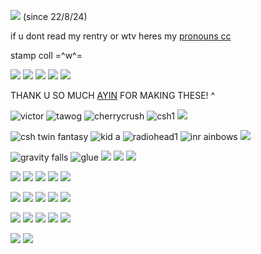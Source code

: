 ![](https://komarev.com/ghpvc/?username=onewheatmark&color=4a3237) (since 22/8/24)

if u dont read my rentry or wtv heres my [pronouns cc](https://pronouns.cc/@onewheatmark)

stamp coll =^w^=

![](https://i.ibb.co/2vPwG68/Untitled1679-20240822004305.png) ![](https://i.ibb.co/G7JsXpm/Untitled1679-20240822004252.png) ![](https://i.ibb.co/ZJTGCMv/Untitled1679-20240822004234.png) ![](https://i.ibb.co/Dkq1rMh/Untitled1679-20240822004214.png) ![](https://i.ibb.co/SV0MPN6/Untitled1679-20240822004006.png)

THANK U SO MUCH [AYIN](https://github.com/lobocorp) FOR MAKING THESE! ^

![victor](https://64.media.tumblr.com/b3e57fc129aab192837e1be2288732a7/1c3b1f4ccb9e3a1a-11/s100x200/58a75d03a93c0f1e75bc7deb67a7d0182553c135.gif) ![tawog](https://64.media.tumblr.com/7c9c76532223553632a4a419ca5f64d6/e79aabb344bfe83f-a7/s100x200/81eec9a26ad979b0d07c630238c086ce27e2a70b.gif) ![cherrycrush](https://64.media.tumblr.com/c8e745a8f9b10133514f21e468bf0ec9/62d72196e7fb1e6c-d6/s100x200/beb6fbcc360df4cda41f3f30b6bf45ff8bf12c10.png) ![csh1](https://64.media.tumblr.com/fe3ed0c6f363c3d33e170152b8eee801/7504a3c8f68a98a9-b9/s100x200/34cd5e29e555ae0c34e844fce6f666bf3edb6d99.png) ![](https://external-media.spacehey.net/media/skx8Foj0Io2mE1QyZdmKApqQ0wTpUpS6ao8cl4wl-s6Y=/https://tinyurl.com/justinbooberr)

![csh twin fantasy](https://64.media.tumblr.com/b932c992a66b8e223c3e01385edd6c6e/e16d9c3fd8438e13-bd/s100x200/137902ac14ba8c31abd2a4c2f5c87b422443054d.png) ![kid a](https://64.media.tumblr.com/f70d2945994d9c1b34abb787b8e2f7d6/f19b909c109e140d-53/s100x200/a6dffeff87ef5e23f272d404ac73825ab0bd856f.png) ![radiohead1](https://64.media.tumblr.com/ae273971a73487116ba95b2a2cfe8a04/162528d6350a90ed-70/s100x200/cf99d19b2d080ca7a51c3d04c902cab70df444f5.png) ![inr ainbows](https://64.media.tumblr.com/246e45cd5b1beb96e8b0046ece50e3eb/162528d6350a90ed-69/s100x200/bb35d0b6ec84c13d82d9741bab6e8a6d7ea01203.png) ![](https://raining-starss.neocities.org/d.gif)

![gravity falls](https://64.media.tumblr.com/ca75971ae5e06f223eed7825b1a53bfe/24850f8b6fb5a30a-41/s100x200/89d869bb3b4859b8a082b74c3ddc2b4260fd4a9c.gif) ![glue](https://64.media.tumblr.com/39cf4cf2e27118dab02c36512857a4c4/85f4f2fed7740bac-27/s100x200/55bbfe1903d1e24f9222984df227c5a5ed7f32bf.png) ![](https://64.media.tumblr.com/731f87e79cf357a07de8b53b6b25aa7d/ad8ebdf5820fd60c-bb/s250x400/fea8314dcfc7b919216cbd4b2322a9c8a5426c68.gifv) ![](https://64.media.tumblr.com/f8b98b4229f2af71ec61dd232c9f88dc/9b2c300e6b72be16-17/s100x200/daf7dc9700f602c68d49a8eae6a28bd99c541b22.gifv) ![](https://64.media.tumblr.com/78107e5a3c3fbd65818f05addf1ea728/b6671499bfdc6d69-e1/s100x200/aec88819424da8ff9a196cda41beff90149d65cf.gifv)


![](https://files.catbox.moe/7ii52r.gif) ![](https://images-wixmp-ed30a86b8c4ca887773594c2.wixmp.com/f/8467d703-a4ec-46f5-b912-547dcc1098e4/d81j9pv-fea765e0-a402-405c-afe0-68d656b2f8e8.gif?token=eyJ0eXAiOiJKV1QiLCJhbGciOiJIUzI1NiJ9.eyJzdWIiOiJ1cm46YXBwOjdlMGQxODg5ODIyNjQzNzNhNWYwZDQxNWVhMGQyNmUwIiwiaXNzIjoidXJuOmFwcDo3ZTBkMTg4OTgyMjY0MzczYTVmMGQ0MTVlYTBkMjZlMCIsIm9iaiI6W1t7InBhdGgiOiJcL2ZcLzg0NjdkNzAzLWE0ZWMtNDZmNS1iOTEyLTU0N2RjYzEwOThlNFwvZDgxajlwdi1mZWE3NjVlMC1hNDAyLTQwNWMtYWZlMC02OGQ2NTZiMmY4ZTguZ2lmIn1dXSwiYXVkIjpbInVybjpzZXJ2aWNlOmZpbGUuZG93bmxvYWQiXX0.37hgiKOuasH2qXa0XXhhORpVAOeYJqd3GXxMoQz1_Pg) ![](https://64.media.tumblr.com/553b7a9dc4fc82a9bef7a9d815cf7edc/42af02849481b517-50/s250x400/4ba78ebe4ae89b1064fb83795226671e916c167e.gifv) ![](https://linksontheshore.carrd.co/assets/images/image37.gif?v=79db2332) ![](https://64.media.tumblr.com/046ad3a62d69754ed8c71ee7dd85f886/f2bae07688972166-38/s250x400/4035c27a9edba98811163535a6069c98f0314201.gifv)

![](https://64.media.tumblr.com/334aca22567ba1dec03ffcc31a790131/16fed5257cbfde37-2f/s100x200/b47dc95e6305796103afe0d7a4bdb5014b138d90.png) ![](https://images-wixmp-ed30a86b8c4ca887773594c2.wixmp.com/f/e395d95f-d02b-4b2e-a424-8dc6a67f040a/dp68gl-ba9d341e-0809-44b4-853e-973cdd2f4b9e.gif?token=eyJ0eXAiOiJKV1QiLCJhbGciOiJIUzI1NiJ9.eyJzdWIiOiJ1cm46YXBwOjdlMGQxODg5ODIyNjQzNzNhNWYwZDQxNWVhMGQyNmUwIiwiaXNzIjoidXJuOmFwcDo3ZTBkMTg4OTgyMjY0MzczYTVmMGQ0MTVlYTBkMjZlMCIsIm9iaiI6W1t7InBhdGgiOiJcL2ZcL2UzOTVkOTVmLWQwMmItNGIyZS1hNDI0LThkYzZhNjdmMDQwYVwvZHA2OGdsLWJhOWQzNDFlLTA4MDktNDRiNC04NTNlLTk3M2NkZDJmNGI5ZS5naWYifV1dLCJhdWQiOlsidXJuOnNlcnZpY2U6ZmlsZS5kb3dubG9hZCJdfQ.bQ7NG1bsqqKXkCvljNsQl9bii3WYjrp8tyAn9bBrhzY) ![](https://64.media.tumblr.com/0b813e2b4f8b209a63e102430f4b805a/68aa877d24820849-c4/s100x200/377b0e7f846b38ccbb86ba2df82e0d16eeff0278.gif) ![](https://wilardo.crd.co/assets/images/gallery10/99fe2e86.png?v=d19c95ca) ![](https://64.media.tumblr.com/fdebdb833f09dee43f8266eacc22fdaa/b598b7fada21f160-9a/s250x400/88ed1cb967dc63f776fd9aa8c139edb38ec9b51a.gifv)

![](https://wilardo.crd.co/assets/images/gallery08/8a4b4f7d.png?v=d19c95ca) ![](https://wilardo.crd.co/assets/images/gallery08/28e83158.png?v=d19c95ca) ![](https://y2k.neocities.org/stamps2/lisa_frank_stars_stamp_by_vtge-dcgi8ad.png) ![](https://images-wixmp-ed30a86b8c4ca887773594c2.wixmp.com/f/24ce2edd-5232-474d-89cd-9c02e7c3d9ea/db97vj9-01cbe111-4e40-4bf7-b944-d2c2cedbf726.gif?token=eyJ0eXAiOiJKV1QiLCJhbGciOiJIUzI1NiJ9.eyJzdWIiOiJ1cm46YXBwOjdlMGQxODg5ODIyNjQzNzNhNWYwZDQxNWVhMGQyNmUwIiwiaXNzIjoidXJuOmFwcDo3ZTBkMTg4OTgyMjY0MzczYTVmMGQ0MTVlYTBkMjZlMCIsIm9iaiI6W1t7InBhdGgiOiJcL2ZcLzI0Y2UyZWRkLTUyMzItNDc0ZC04OWNkLTljMDJlN2MzZDllYVwvZGI5N3ZqOS0wMWNiZTExMS00ZTQwLTRiZjctYjk0NC1kMmMyY2VkYmY3MjYuZ2lmIn1dXSwiYXVkIjpbInVybjpzZXJ2aWNlOmZpbGUuZG93bmxvYWQiXX0.-_V6xzaob9yAMPwb30YkJVeRazVrkXYamv-82hxtY5E) ![](https://64.media.tumblr.com/8007c926a85b14542ed8ce3fad5b2920/d0b4c75281f27a89-3d/s100x200/4e59013948efb582bbf5ead8a41ae99150d7baae.gifv)

![](https://64.media.tumblr.com/92363f9cc6ce3861f4ee647514408c09/8b306cfbae037e01-6b/s400x600/4b2433e10b8e77105ff3d8b1101a7cf690243994.png) ![](https://wilardo.crd.co/assets/images/gallery08/18a8b5f7.gif?v=d19c95ca)
